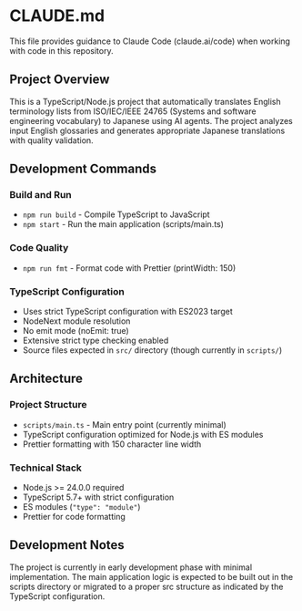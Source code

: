 # CLAUDE.md

This file provides guidance to Claude Code (claude.ai/code) when working with code in this repository.

## Project Overview

This is a TypeScript/Node.js project that automatically translates English terminology lists from ISO/IEC/IEEE 24765 (Systems and software engineering vocabulary) to Japanese using AI agents. The project analyzes input English glossaries and generates appropriate Japanese translations with quality validation.

## Development Commands

### Build and Run
- `npm run build` - Compile TypeScript to JavaScript
- `npm start` - Run the main application (scripts/main.ts)

### Code Quality
- `npm run fmt` - Format code with Prettier (printWidth: 150)

### TypeScript Configuration
- Uses strict TypeScript configuration with ES2023 target
- NodeNext module resolution
- No emit mode (noEmit: true)
- Extensive strict type checking enabled
- Source files expected in `src/` directory (though currently in `scripts/`)

## Architecture

### Project Structure
- `scripts/main.ts` - Main entry point (currently minimal)
- TypeScript configuration optimized for Node.js with ES modules
- Prettier formatting with 150 character line width

### Technical Stack
- Node.js >= 24.0.0 required
- TypeScript 5.7+ with strict configuration
- ES modules (`"type": "module"`)
- Prettier for code formatting

## Development Notes

The project is currently in early development phase with minimal implementation. The main application logic is expected to be built out in the scripts directory or migrated to a proper src structure as indicated by the TypeScript configuration.